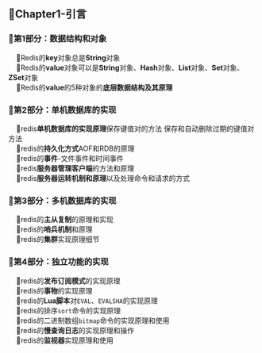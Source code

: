## 📌Chapter1-引言

### 🔻第1部分：数据结构和对象
      🔸Redis的**key**对象总是**String**对象
       
      🔸Redis的**value**对象可以是**String**对象、**Hash**对象、**List**对象、**Set**对象、**ZSet**对象
       
      🔸Redis的**value**的5种对象的**底层数据结构及其原理**

### 🔻第2部分：单机数据库的实现
      🔸redis**单机数据库的实现原理**保存键值对的方法 保存和自动删除过期的键值对方法
       
      🔸️redis的**持久化方式**AOF和RDB的原理
       
      🔸redis的**事件**-文件事件和时间事件
       
      🔸️redis**服务器管理客户端**的方法和原理
       
      🔸️redis**服务器运转机制和原理**以及处理命令和请求的方式
### 🔻第3部分：多机数据库的实现
      🔸️redis的**主从复制**的原理和实现
       
      🔸️redis的**哨兵机制**和原理
       
      🔸️redis的**集群**实现原理细节

### 🔻第4部分：独立功能的实现
      🔸️redis的**发布订阅模式**的实现原理
       
      🔸redis的**事物**的实现原理
       
      🔸redis的**Lua脚本**对`EVAL`、`EVALSHA`的实现原理
       
      🔸️redis的排序`sort`命令的实现原理
       
      🔸️redis的二进制数组`bitmap`命令的实现原理和使用
       
      🔸️redis的**慢查询日志**的实现原理和操作
       
      🔸️redis的**监视器**实现原理和使用